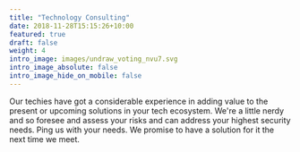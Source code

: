 ```yaml
---
title: "Technology Consulting"
date: 2018-11-28T15:15:26+10:00
featured: true
draft: false
weight: 4
intro_image: images/undraw_voting_nvu7.svg
intro_image_absolute: false
intro_image_hide_on_mobile: false
---
```


Our techies have got a considerable experience in adding value to the present or
upcoming solutions in your tech ecosystem. We're a little nerdy and so foresee and
assess your risks and can address your highest security needs. Ping us with
your needs. We promise to have a solution for it the next time we meet.
